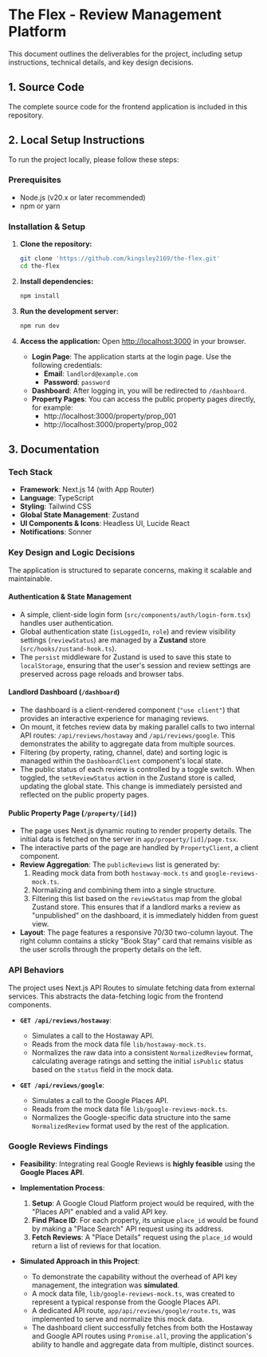# The Flex - Review Management Platform

This document outlines the deliverables for the project, including setup instructions, technical details, and key design decisions.

## 1. Source Code

The complete source code for the frontend application is included in this repository.

## 2. Local Setup Instructions

To run the project locally, please follow these steps:

### Prerequisites

*   Node.js (v20.x or later recommended)
*   npm or yarn

### Installation & Setup

1.  **Clone the repository:**
    ```bash
    git clone 'https://github.com/kingsley2169/the-flex.git'
    cd the-flex
    ```

2.  **Install dependencies:**
    ```bash
    npm install
    ```

3.  **Run the development server:**
    ```bash
    npm run dev
    ```

4.  **Access the application:**
    Open [http://localhost:3000](http://localhost:3000) in your browser.

    *   **Login Page**: The application starts at the login page. Use the following credentials:
        *   **Email**: `landlord@example.com`
        *   **Password**: `password`
    *   **Dashboard**: After logging in, you will be redirected to `/dashboard`.
    *   **Property Pages**: You can access the public property pages directly, for example:
        *   http://localhost:3000/property/prop_001
        *   http://localhost:3000/property/prop_002

## 3. Documentation

### Tech Stack

*   **Framework**: Next.js 14 (with App Router)
*   **Language**: TypeScript
*   **Styling**: Tailwind CSS
*   **Global State Management**: Zustand
*   **UI Components & Icons**: Headless UI, Lucide React
*   **Notifications**: Sonner

### Key Design and Logic Decisions

The application is structured to separate concerns, making it scalable and maintainable.

#### **Authentication & State Management**

*   A simple, client-side login form (`src/components/auth/login-form.tsx`) handles user authentication.
*   Global authentication state (`isLoggedIn`, `role`) and review visibility settings (`reviewStatus`) are managed by a **Zustand** store (`src/hooks/zustand-hook.ts`).
*   The `persist` middleware for Zustand is used to save this state to `localStorage`, ensuring that the user's session and review settings are preserved across page reloads and browser tabs.

#### **Landlord Dashboard (`/dashboard`)**

*   The dashboard is a client-rendered component (`"use client"`) that provides an interactive experience for managing reviews.
*   On mount, it fetches review data by making parallel calls to two internal API routes: `/api/reviews/hostaway` and `/api/reviews/google`. This demonstrates the ability to aggregate data from multiple sources.
*   Filtering (by property, rating, channel, date) and sorting logic is managed within the `DashboardClient` component's local state.
*   The public status of each review is controlled by a toggle switch. When toggled, the `setReviewStatus` action in the Zustand store is called, updating the global state. This change is immediately persisted and reflected on the public property pages.

#### **Public Property Page (`/property/[id]`)**

*   The page uses Next.js dynamic routing to render property details. The initial data is fetched on the server in `app/property/[id]/page.tsx`.
*   The interactive parts of the page are handled by `PropertyClient`, a client component.
*   **Review Aggregation**: The `publicReviews` list is generated by:
    1.  Reading mock data from both `hostaway-mock.ts` and `google-reviews-mock.ts`.
    2.  Normalizing and combining them into a single structure.
    3.  Filtering this list based on the `reviewStatus` map from the global Zustand store. This ensures that if a landlord marks a review as "unpublished" on the dashboard, it is immediately hidden from guest view.
*   **Layout**: The page features a responsive 70/30 two-column layout. The right column contains a sticky "Book Stay" card that remains visible as the user scrolls through the property details on the left.

### API Behaviors

The project uses Next.js API Routes to simulate fetching data from external services. This abstracts the data-fetching logic from the frontend components.

*   **`GET /api/reviews/hostaway`**:
    *   Simulates a call to the Hostaway API.
    *   Reads from the mock data file `lib/hostaway-mock.ts`.
    *   Normalizes the raw data into a consistent `NormalizedReview` format, calculating average ratings and setting the initial `isPublic` status based on the `status` field in the mock data.

*   **`GET /api/reviews/google`**:
    *   Simulates a call to the Google Places API.
    *   Reads from the mock data file `lib/google-reviews-mock.ts`.
    *   Normalizes the Google-specific data structure into the same `NormalizedReview` format used by the rest of the application.

### Google Reviews Findings

*   **Feasibility**: Integrating real Google Reviews is **highly feasible** using the **Google Places API**.

*   **Implementation Process**:
    1.  **Setup**: A Google Cloud Platform project would be required, with the "Places API" enabled and a valid API key.
    2.  **Find Place ID**: For each property, its unique `place_id` would be found by making a "Place Search" API request using its address.
    3.  **Fetch Reviews**: A "Place Details" request using the `place_id` would return a list of reviews for that location.

*   **Simulated Approach in this Project**:
    *   To demonstrate the capability without the overhead of API key management, the integration was **simulated**.
    *   A mock data file, `lib/google-reviews-mock.ts`, was created to represent a typical response from the Google Places API.
    *   A dedicated API route, `app/api/reviews/google/route.ts`, was implemented to serve and normalize this mock data.
    *   The dashboard client successfully fetches from both the Hostaway and Google API routes using `Promise.all`, proving the application's ability to handle and aggregate data from multiple, distinct sources.

